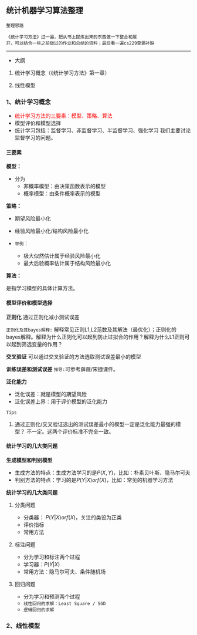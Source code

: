 ## 统计机器学习算法整理

    整理思路

    《统计学习方法》过一遍，把从书上提炼出来的东西做一下整合和展
    开，可以结合一些之前做过的作业和总结的资料；最后看一遍cs229查漏补缺

----

- 大纲

1. 统计学习概念（《统计学习方法》第一章）

1. 线性模型

### 1、统计学习概念

- <font color=red>统计学习方法的三要素：模型、策略、算法</font>
- 模型评价和模型选择
- 统计学习包括：监督学习、非监督学习、半监督学习、强化学习
我们主要讨论监督学习的问题。

#### 三要素
**模型：**

* 分为
  * 非概率模型：由决策函数表示的模型
  * 概率模型：由条件概率表示的模型

**策略：**

- 期望风险最小化
- 经验风险最小化/结构风险最小化

- `举例`：
  - 极大似然估计属于经验风险最小化
  - 最大后验概率估计属于结构风险最小化

**算法：**

是指学习模型的具体计算方法。

#### 模型评价和模型选择

**正则化**
通过正则化减小测试误差

`正则化及其bayes解释:` 解释常见正则L1,L2范数及其解法（最优化）；正则化的bayes解释。解释为什么正则化可以起到防止过拟合的作用？解释为什么L1正则可以起到筛选变量的作用？

**交叉验证**
可以通过交叉验证的方法选取测试误差最小的模型

**训练误差和测试误差**
`推导:`可参考薛薇/宋捷课件。

**泛化能力**
- 泛化误差：就是模型的期望风险
- 泛化误差上界：用于评价模型的泛化能力

`Tips`
1. 通过正则化/交叉验证选出的测试误差最小的模型一定是泛化能力最强的模型？  不一定。这两个评价标准不完全一致。

#### 统计学习的几大类问题

**生成模型和判别模型**
- 生成方法的特点：生成方法学习的是$P(X,Y)$，比如：朴素贝叶斯、隐马尔可夫
- 判别方法的特点：学习的是$P(Y|X) or f(X)$，比如：常见的机器学习方法

**统计学习的几大类问题**
1. 分类问题
   - 分类器： $P(Y|X) or f(X)$，关注的类设为正类
   - 评价指标
   - 常用方法

1. 标注问题
   - 分为学习和标注两个过程
   - 学习器：$P(Y|X)$
   - 常用方法：隐马尔可夫、条件随机场

1. 回归问题
   - 分为学习和预测两个过程
   - `线性回归的求解：Least Square / SGD`
   - `逻辑回归的求解`

### 2、线性模型

